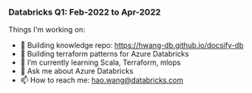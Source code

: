 ### Databricks Q1: Feb-2022 to Apr-2022

Things I'm working on:

- 🔭 Building knowledge repo: https://hwang-db.github.io/docsify-db
- 🔭 Building terraform patterns for Azure Databricks
- 🌱 I’m currently learning Scala, Terraform, mlops
- 💬 Ask me about Azure Databricks
- 📫 How to reach me: hao.wang@databricks.com

<!--
**hwang-db/hwang-db** is a ✨ _special_ ✨ repository because its `README.md` (this file) appears on your GitHub profile.
-->
